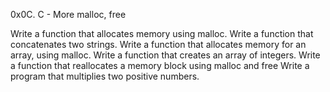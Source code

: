 0x0C. C - More malloc, free

Write a function that allocates memory using malloc.
Write a function that concatenates two strings.
Write a function that allocates memory for an array, using malloc.
Write a function that creates an array of integers.
Write a function that reallocates a memory block using malloc and free
Write a program that multiplies two positive numbers.